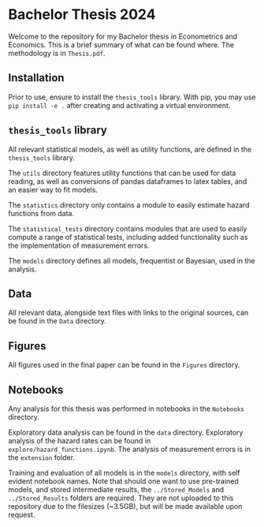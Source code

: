 # Bachelor Thesis 2024

Welcome to the repository for my Bachelor thesis in Econometrics and Economics. This is a brief summary of what can be found where. The methodology is in `Thesis.pdf`.

## Installation

Prior to use, ensure to install the `thesis_tools` library. With pip, you may use `pip install -e .` after creating and activating a virtual environment.

## `thesis_tools` library
All relevant statistical models, as well as utility functions, are defined in the `thesis_tools` library. 

The `utils` directory features utility functions that can be used for data reading, as well as conversions of pandas dataframes to latex tables, and an easier way to fit models.

The `statistics` directory only contains a module to easily estimate hazard functions from data.

The `statistical_tests` directory contains modules that are used to easily compute a range of statistical tests, including added functionality such as the implementation of measurement errors.

The `models` directory defines all models, frequentist or Bayesian, used in the analysis.

## Data
All relevant data, alongside text files with links to the original sources, can be found in the `Data` directory.

## Figures
All figures used in the final paper can be found in the `Figures` directory.

## Notebooks
Any analysis for this thesis was performed in notebooks in the `Notebooks` directory.

Exploratory data analysis can be found in the `data` directory. Exploratory analysis of the hazard rates can be found in `explore/hazard_functions.ipynb`. The analysis of measurement errors is in the `extension` folder. 

Training and evaluation of all models is in the `models` directory, with self evident notebook names. Note that should one want to use pre-trained models, and stored intermediate results, the `../Stored_Models` and `../Stored_Results` folders are required. They are not uploaded to this repository due to the filesizes (~3.5GB), but will be made available upon request. 


